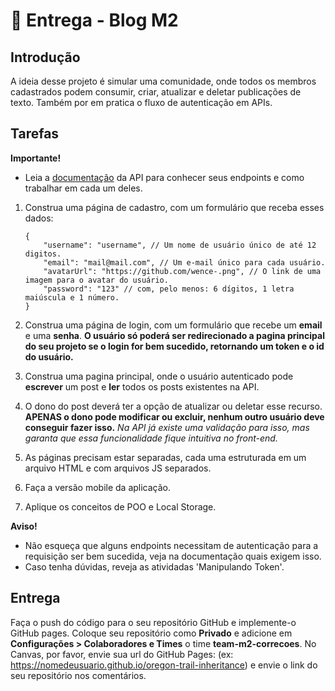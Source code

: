 🏁 Entrega - Blog M2
===================

Introdução
----------

A ideia desse projeto é simular uma comunidade, onde todos os membros
cadastrados podem consumir, criar, atualizar e deletar publicações de
texto. Também por em pratica o fluxo de autenticação em APIs.

Tarefas
-------

**Importante!**

-   Leia a
    [documentação](https://gitlab.com/-/snippets/2363840)
    da API para conhecer seus endpoints e como trabalhar em cada um
    deles.

1.  Construa uma página de cadastro, com um formulário que receba esses
    dados:

        {
            "username": "username", // Um nome de usuário único de até 12 digitos.
            "email": "mail@mail.com", // Um e-mail único para cada usuário.
            "avatarUrl": "https://github.com/wence-.png", // O link de uma imagem para o avatar do usuário.
            "password": "123" // com, pelo menos: 6 dígitos, 1 letra maiúscula e 1 número.
        }

2.  Construa uma página de login, com um formulário que recebe um
    **email** e uma **senha**. **O usuário só poderá ser redirecionado a
    pagina principal do seu projeto se o login for bem sucedido,
    retornando um token e o id do usuário.**

3.  Construa uma pagina principal, onde o usuário autenticado pode **escrever**
    um post e **ler** todos os posts existentes na API.

4.  O dono do post deverá ter a opção de atualizar ou deletar esse
    recurso. **APENAS o dono pode modificar ou excluir, nenhum outro
    usuário deve conseguir fazer isso.** *Na API já existe uma validação
    para isso, mas garanta que essa funcionalidade fique intuitiva no
    front-end.*

5.  As páginas precisam estar separadas, cada uma estruturada em um
    arquivo HTML e com arquivos JS separados.

6.  Faça a versão mobile da aplicação.
  
7.  Aplique os conceitos de POO e Local Storage.

**Aviso!**

-   Não esqueça que alguns endpoints necessitam de autenticação para a
    requisição ser bem sucedida, veja na documentação quais exigem isso.
-   Caso tenha dúvidas, reveja as atividadas 'Manipulando Token'.

Entrega
-------

Faça o push do código para o seu repositório GitHub e implemente-o
GitHub pages. Coloque seu repositório como **Privado** e adicione em
**Configurações > Colaboradores e Times** o time **team-m2-correcoes**. No
Canvas, por favor, envie sua url do GitHub Pages: (ex:
https://nomedeusuario.github.io/oregon-trail-inheritance) e envie o link
do seu repositório nos comentários.
